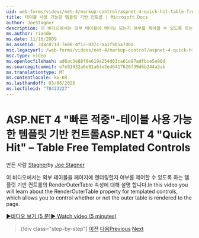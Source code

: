 ```yaml
---
uid: web-forms/videos/net-4/markup-control/aspnet-4-quick-hit-table-free-templated-controls
title: 테이블 사용 가능한 템플릿 기반 컨트롤 | Microsoft Docs
author: JoeStagner
description: 이 비디오에서는 외부 테이블이 렌더링 되는지 여부를 제어할 수 있도록 하는 템플릿 기반 컨트롤의 RenderOuterTable 속성에 대해 알아봅니다.
ms.author: riande
ms.date: 11/16/2009
ms.assetid: 3d8c871d-7e00-4f13-937c-aa1f9b5a7dba
msc.legacyurl: /web-forms/videos/net-4/markup-control/aspnet-4-quick-hit-table-free-templated-controls
msc.type: video
ms.openlocfilehash: ad6ac3e88f0e619a254d03ca61e97adfbce5a90d
ms.sourcegitcommit: e7e91932a6e91a63e2e46417626f39d6b244a3ab
ms.translationtype: MT
ms.contentlocale: ko-KR
ms.lasthandoff: 03/06/2020
ms.locfileid: "78423227"
---
```

# <a name="aspnet-4-quick-hit--table-free-templated-controls"></a><span data-ttu-id="9ae42-103">ASP.NET 4 "빠른 적중"-테이블 사용 가능한 템플릿 기반 컨트롤</span><span class="sxs-lookup"><span data-stu-id="9ae42-103">ASP.NET 4 "Quick Hit" – Table Free Templated Controls</span></span>

<span data-ttu-id="9ae42-104">만든 사람 [Stagner](https://github.com/JoeStagner)</span><span class="sxs-lookup"><span data-stu-id="9ae42-104">by [Joe Stagner](https://github.com/JoeStagner)</span></span>

<span data-ttu-id="9ae42-105">이 비디오에서는 외부 테이블을 페이지에 렌더링할지 여부를 제어할 수 있도록 하는 템플릿 기반 컨트롤의 RenderOuterTable 속성에 대해 설명 합니다.</span><span class="sxs-lookup"><span data-stu-id="9ae42-105">In this video you will learn about the RenderOuterTable property for templated controls, which allows you to control whether or not the outer table is rendered to the page.</span></span> 

[<span data-ttu-id="9ae42-106">&#9654;비디오 보기 (5 분)</span><span class="sxs-lookup"><span data-stu-id="9ae42-106">&#9654; Watch video (5 minutes)</span></span>](https://channel9.msdn.com/Blogs/ASP-NET-Site-Videos/aspnet-4-quick-hit-table-free-templated-controls)

> [!div class="step-by-step"]
> <span data-ttu-id="9ae42-107">[이전](aspnet-4-quick-hit-new-rendering-option-for-check-box-lists-and-radio-button-lists.md)
> [다음](aspnet-4-quick-hit-tableless-menu-control.md)</span><span class="sxs-lookup"><span data-stu-id="9ae42-107">[Previous](aspnet-4-quick-hit-new-rendering-option-for-check-box-lists-and-radio-button-lists.md)
[Next](aspnet-4-quick-hit-tableless-menu-control.md)</span></span>
